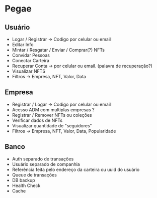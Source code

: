 # Pegae

## Usuário
  * Logar / Registrar -> Codigo por celular ou email
  * Editar Info
  * Mintar / Resgatar / Enviar / Comprar(?) NFTs
  * Convidar Pessoas
  * Conectar Carteira
  * Recuperar Conta -> por celular ou email. (palavra de recuperação?)
  * Visualizar NFTS
  * Filtros -> Empresa, NFT, Valor, Data

## Empresa
  * Registrar / Logar -> Codigo por celular ou email
  * Acesso ADM com multiplas empresas ?
  * Registrar / Remover NFTs ou coleções
  * Verificar dados de NFTs
  * Visualizar quantidade de "seguidores"
  * Filtros -> Empresa, NFT, Valor, Data, Popularidade

## Banco
  * Auth separado de transações
  * Usuário separado de companhia
  * Referência feita pelo endereço da carteira ou uuid do usuário
  * Queue de transações
  * DB backup
  * Health Check
  * Cache
